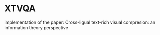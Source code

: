 # XTVQA
implementation of the paper: Cross-ligual text-rich visual compresion: an information theory perspective
